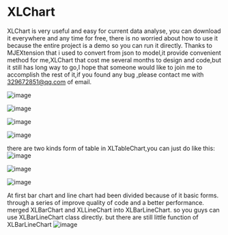 # XLChart
XLChart is very useful and easy for current data analyse, you can download it everywhere and any time for free, there is no worried  about how to use it because the entire project is a demo so you can run it directly.
Thanks to MJEXtension that i used to convert from json to model,it provide convenient method for me,XLChart that cost me several months to design and code,but it still has long way to go,I hope that someone would like to join me to accomplish the rest of it,if you found any bug ,please contact me with 329672851@qq.com of email.

![image](https://github.com/aimsgmiss/XLChart/blob/master/XLChartClient/ScreenShots/XLPieChart.gif)

![image](https://github.com/aimsgmiss/XLChart/blob/master/XLChartClient/ScreenShots/XLQuadrantChart.gif)

![image](https://github.com/aimsgmiss/XLChart/blob/master/XLChartClient/ScreenShots/XLBarUpChart.gif)

![image](https://github.com/aimsgmiss/XLChart/blob/master/XLChartClient/ScreenShots/XLBarRightChart.gif)

 there are two kinds form of table in XLTableChart,you can just do like this:
![image](https://github.com/aimsgmiss/XLChart/blob/master/XLChartClient/ScreenShots/XLTableNormalChart.gif)

![image](https://github.com/aimsgmiss/XLChart/blob/master/XLChartClient/ScreenShots/XLTableChart.gif)

![image](https://github.com/aimsgmiss/XLChart/blob/master/XLChartClient/ScreenShots/XLRadarChart.gif)

At first bar chart and line chart had been divided because of it basic forms. through a series of improve quality of code and 
a better performance. merged XLBarChart and XLLineChart into XLBarLineChart. so you guys can use XLBarLineChart class directly. but there  are still little function of XLBarLineChart
![image](https://github.com/aimsgmiss/XLChart/blob/master/XLChartClient/ScreenShots/XLBarLineChart.gif)


